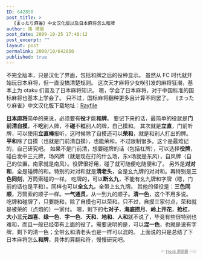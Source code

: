 ```yaml
---
ID: 642850
post_title: >
  《まったり麻雀》中文汉化版以及日本麻将怎么和牌
author: 南 靖男
post_date: 2009-10-25 17:48:12
post_excerpt: ""
layout: post
permalink: 2009/10/642850
published: true
---
```

不完全版本，只是汉化了界面，包括和牌之后的役种显示。
虽然从 FC 时代就开始玩日本麻将，但一直没搞清楚规则。
这次天才麻将少女咲引发的麻将狂潮，基本上为 otaku 们普及了日本麻将知识。
嗯，学会了日本麻将，对于中国标准的国标麻将也基本上学会了。
只不过，国标麻将翻种更多且计算不同罢了。
《まったり麻雀》中文汉化版下载地址：<a href="http://www.rayfile.com/zh-cn/files/8abddc23-c14c-11de-adc1-0014221b798a/">Rayfile</a>
<!--more-->
<a href="http://zh.wikipedia.org/zh-cn/%E6%97%A5%E6%9C%AC%E9%BA%BB%E5%B0%87"><span style="font-weight: bold;">日本麻将</span></a>简单的来说，必须要有<span style="font-weight: bold;">役</span>才能<span style="font-weight: bold;">和牌</span>。
要记下来的话，最简单的役就是<span style="font-weight: bold;">门前清自摸</span>，不<span style="font-weight: bold;">吃</span>别人牌，不<span style="font-weight: bold;">碰</span>不<span style="font-weight: bold;">杠</span>别人的牌，自己摸和。
其次就是<span style="font-weight: bold;">立直</span>，门前听牌，可以使用<span style="font-weight: bold;">立直棒</span>报听，这时候除了自摸还可以<span style="font-weight: bold;">荣和</span>，就是和别人打出的牌。
<span style="font-weight: bold;">平和</span>除了自摸（也就是门前清自摸），也能荣和，不过限制很多。这个是最难记的，自己研究吧。
如果不是门前清，想要碰牌的话（包括杠牌），可以选择<span style="font-weight: bold;">役牌</span>，碰白发中三元牌，场风牌（就是现在打的什么场，东x场就是东风），自风牌（自己的位置，南家就是南风）。役牌很好用，碰了就可随便吃随便和了。
另外是<span style="font-weight: bold;">对对和</span>，全是碰牌的和。特别的对对和就是<span style="font-weight: bold;">清老头</span>，全是幺九牌的对对和。再特别是<span style="font-weight: bold;">三色同刻</span>，万筒索碰的一样。
吃牌的，可以<span style="font-weight: bold;">断幺九</span>，不能有幺九牌和字牌（嗯，门前的话也是平和）。同样也可以<span style="font-weight: bold;">全幺九</span>，全带上幺九牌。
其他的怪役是：<span style="font-weight: bold;">三色同顺</span>，万筒索的顺子一样。<span style="font-weight: bold;">一气通贯</span>，从一到九的顺子。<span style="font-weight: bold;">清一色</span>，这个不用多说。
吃牌和碰牌了，只要能和，除了自摸也可以荣和。只不过，自摸三家付点，荣和就是被荣的（点炮的）一家付。
嗯，剩下的<span style="font-weight: bold;">七对子</span>，<span style="font-weight: bold;">海底捞月</span>、<span style="font-weight: bold;">岭上开花</span>，<span style="font-weight: bold;">抢杠</span>，<span style="font-weight: bold;">大小三元四喜</span>、<span style="font-weight: bold;">绿一色</span>、<span style="font-weight: bold;">字一色</span>、<span style="font-weight: bold;">天和</span>、<span style="font-weight: bold;">地和</span>、<span style="font-weight: bold;">人和</span>就不说了，毕竟有些很特别也难和，而且一般已经带有上面的役了。需要说明的是，可以<span style="font-weight: bold;">混一色</span>，也就是说有字牌，剩下的清一色；全带幺和清老头也是一样可以混的。
上面说的只是总结了下日本麻将怎么<span style="font-weight: bold;">和牌</span>，具体的算翻和符，慢慢研究吧。
  <div class="flockcredit" style="text-align: right; color: #CCC; font-size: x-small;">用 <a href="http://www.flock.com/blogged-with-flock" style="color: #999; font-weight: bold;" target="_new" title="Flock 浏览器">Flock 浏览器</a> 创建</div>